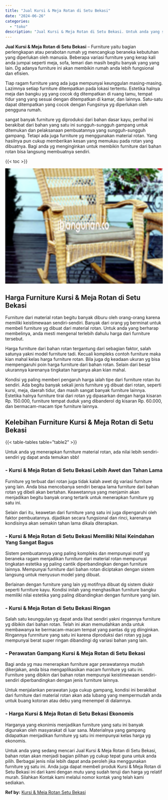 ```yaml
---
title: "Jual Kursi & Meja Rotan di Setu Bekasi"
date: "2024-06-26"
categories: 
  - "toko"
description: "Jual Kursi & Meja Rotan di Setu Bekasi. Untuk anda yang sedang mencari Jual Kursi & Meja Rotan di Setu Bekasi, bahan rotan akan menjadi bagian pilihan yg cuk..."
---
```


**Jual Kursi & Meja Rotan di Setu Bekasi** – Furniture yaitu bagian perlengkapan atau perabotan rumah yg mencangkup beraneka kebutuhan yang diperlukan oleh manusia. Beberapa variasi furniture yang kerap kali anda jumpai seperti meja, sofa, lemari dan masih begitu banyak yang yang lain. Dg adanya furniture ini akan membikin rumah anda lebih fungsional dan efisien.

Tiap ragam furniture yang ada juga mempunyai keunggulan masing-masing. Lazimnya setiap furniture ditempatkan pada lokasi tertentu. Estetika halnya meja dan bangku yg yang cocok dg ditempatkan di ruang tamu, tempat tidur yang yang sesuai dengan ditempatkan di kamar, dan lainnya. Satu-satu dapat ditempatkan yang cocok dengan Fungsinya yg diperlukan oleh pengguna rumah.

sangat banyak furniture yg diproduksi dari bahan dasar kayu, perihal ini berakibat dari bahan yang satu ini sungguh-sungguh gampang untuk ditemukan dan pelaksanaan pembuatannya yang sungguh-sungguh gampang. Tetapi ada juga furniture yg menggunakan material rotan. Yang hasilnya pun cukup memberikan kesan yang memukau pada rotan yang dibuatnya. Bagi anda yg menginginkan untuk membikin furniture dari bahan rotan bisa langsung membuatnya sendiri.

{{< toc >}}

![Jual Kursi & Meja Rotan di Setu Bekasi](/images/kursi-meja-rotan-murah20.png)

## Harga Furniture Kursi & Meja Rotan di Setu Bekasi

Furniture dari material rotan begitu banyak diburu oleh orang-orang karena memiliki keistimewaan sendiri-sendiri. Banyak dari orang yg berminat untuk membeli furniture yg dibuat dari material rotan. Untuk anda yang berharap membelinya, anda mesti mengenal terlebih dahulu harga dari furniture tersebut.

Harga furniture dari bahan rotan tergantung dari sebagian faktor, salah satunya yakni model furniture tadi. Kecuali kompleks contoh furniture maka kian mahal kelas harga furniture rotan. Bila juga dg keadaan ukuran yg bisa mempengaruhi poin harga furniture dari bahan rotan. Selain dari besar ukurannya karenanya tingkatan harganya akan kian mahal.

Kondisi yg paling memberi pengaruh harga ialah tipe dari furniture rotan itu sendiri. Ada begitu banyak sekali jenis furniture yg dibuat dari rotan, seperti kursi, meja, daerah tidur, dan masih sangat banyak furniture lainnya. Estetika halnya furniture tirai dari rotan yg dipasarkan dengan harga kisaran Rp. 150.000, furniture tempat duduk yang dibanderol dg kisaran Rp. 60.000, dan bermacam-macam tipe furniture lainnya.

## Kelebihan Furniture Kursi & Meja Rotan di Setu Bekasi

{{< table-tables table="table2" >}}

Untuk anda yg menerapkan furniture material rotan, ada nilai lebih sendiri-sendiri yg dapat anda temukan sbb!

### \- Kursi & Meja Rotan di Setu Bekasi Lebih Awet dan Tahan Lama

Furniture yg terbuat dari rotan juga tidak kalah awet dg variasi furniture yang lain. Anda bisa mencobanya sendiri berapa lama furniture dari bahan rotan yg dibeli akan bertahan. Keawetannya yang menjamin akan menjadikan begitu banyak orang tertarik untuk menerapkan furniture yg satu ini.

Selain dari itu, keawetan dari furniture yang satu ini juga dipengaruhi oleh faktor pembuatannya. dijadikan secara fungsional dan rinci, karenanya kondisinya akan semakin tahan lama dikala diterapkan.

### \- Kursi & Meja Rotan di Setu Bekasi Memiliki Nilai Keindahan Yang Sangat Bagus

Sistem pembuatannya yang paling kompleks dan mempunyai motif yg beraneka ragam menjadikan furniture dari material rotan mempunyai tingkatan estetika yg paling cantik diperbandingkan dengan furniture lainnya. Mempunyai furniture dari bahan rotan diciptakan dengan sistem langsung untuk menyusun model yang dibuat.

Berlainan dengan furniture yang lain yg motifnya dibuat dg sistem diukir seperti furniture kayu. Kondisi inilah yang menghasilkan furniture bangku memiliki nilai estetika yang paling dibandingkan dengan furniture yang lain.

### \- Kursi & Meja Rotan di Setu Bekasi Ringan

Salah satu keunggulan yg dapat anda lihat sendiri yakni ringannya furniture yg dibikin dari bahan rotan. Telah ini akan memudahkan anda untuk membawanya ke bermacam-macam tempat yang pantas dg yg diinginkan. Ringannya funrniture yang satu ini karena diproduksi dari rotan yg juga mempunyai berat super ringan dibandingi dg variasi bahan yang lain.

### \- Perawatan Gampang Kursi & Meja Rotan di Setu Bekasi

Bagi anda yg mau menerapkan furniture agar perawatannya mudah dikerjakan, anda bisa mengaplikasikan macam furniture yg satu ini. Furniture yang dibikin dari bahan rotan mempunyai keistimewaan sendiri-sendiri diperbandingkan dengan jenis furniture lainnya.

Untuk menjalankan perawatan juga cukup gampang, kondisi ini berakibat dari furniture dari material rotan akan ada lubang yang mempermudah anda untuk buang kotoran atau debu yang menempel di dalamnya.

### \- Harga Kursi & Meja Rotan di Setu Bekasi Ekonomis

Harganya yang ekonimis menjadikan furniture yang satu ini banyak digunakan oleh masyarakat di luar sana. Materialnya yang gampang didapatkan menjadikan furniture yg satu ini mempunyai kelas harga yg ekonomis.

Untuk anda yang sedang mencari Jual Kursi & Meja Rotan di Setu Bekasi, bahan rotan akan menjadi bagian pilihan yg cukup tepat guna untuk anda pilih. Berbagai jenis nilai lebih dapat anda peroleh jika menggunakan furniture yg satu ini. Anda juga dapat membeli produk Kursi & Meja Rotan di Setu Bekasi ini dari kami dengan mutu yang sudah teruji dan harga yg relatif murah. Silahkan Kontak kami melalui nomor kontak yang telah kami sediakan.

**Ref by:** [Kursi & Meja Rotan Setu Bekasi](https://id.wikipedia.org/wiki/Kursi)
